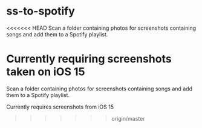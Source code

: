 # ss-to-spotify
<<<<<<< HEAD
Scan a folder containing photos for screenshots containing songs and add them to a Spotify playlist.

Currently requiring screenshots taken on iOS 15
=======

Scan a folder containing photos for screenshots containing songs and add them to a Spotify playlist.

Currently requires screenshots from iOS 15
>>>>>>> origin/master
